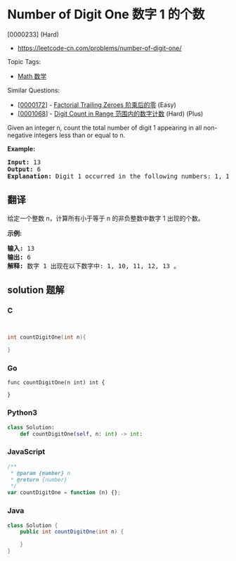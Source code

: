# Number of Digit One 数字 1 的个数

[0000233] (Hard)

- https://leetcode-cn.com/problems/number-of-digit-one/

Topic Tags:

- [Math 数学](https://leetcode-cn.com/tag/math/)

Similar Questions:

- [[0000172](https://leetcode-cn.com/problems/factorial-trailing-zeroes/)] - [Factorial Trailing Zeroes 阶乘后的零](./0000172.factorial-trailing-zeroes.md) (Easy)
- [[0001068](https://leetcode-cn.com/problems/digit-count-in-range/)] - [Digit Count in Range 范围内的数字计数](./0001068.digit-count-in-range.md) (Hard) (Plus)

Given an integer n, count the total number of digit 1 appearing in all non-negative integers less than or equal to n.

**Example:**

<pre><strong>Input:</strong> 13
<strong>Output:</strong> 6 
<strong>Explanation: </strong>Digit 1 occurred in the following numbers: 1, 10, 11, 12, 13.
</pre>

## 翻译

给定一个整数 n，计算所有小于等于 n 的非负整数中数字 1 出现的个数。

**示例:**

<pre><strong>输入:</strong> 13
<strong>输出:</strong> 6 
<strong>解释: </strong>数字 1 出现在以下数字中: 1, 10, 11, 12, 13 。</pre>

## solution 题解

### C

```c


int countDigitOne(int n){

}


```

### Go

```golang
func countDigitOne(n int) int {

}
```

### Python3

```python
class Solution:
    def countDigitOne(self, n: int) -> int:
```

### JavaScript

```javascript
/**
 * @param {number} n
 * @return {number}
 */
var countDigitOne = function (n) {};
```

### Java

```java
class Solution {
    public int countDigitOne(int n) {

    }
}
```
